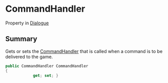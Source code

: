 # CommandHandler

Property in [Dialogue](./)

## Summary

Gets or sets the [CommandHandler](../yarn.commandhandler.md) that is called when a command is to be delivered to the game.

```csharp
public CommandHandler CommandHandler
{
            get; set; }
```
